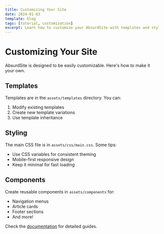 ```yaml
---
title: Customizing Your Site
date: 2024-01-03
template: blog
tags: [tutorial, customization]
excerpt: Learn how to customize your AbsurdSite with templates and styles.
---
```


# Customizing Your Site

AbsurdSite is designed to be easily customizable. Here's how to make it your own.

## Templates

Templates are in the `assets/templates` directory. You can:

1. Modify existing templates
2. Create new template variations
3. Use template inheritance

## Styling

The main CSS file is in `assets/css/main.css`. Some tips:

- Use CSS variables for consistent theming
- Mobile-first responsive design
- Keep it minimal for fast loading

## Components

Create reusable components in `assets/components` for:

- Navigation menus
- Article cards
- Footer sections
- And more!

Check the [documentation](/docs/customization) for detailed guides.
